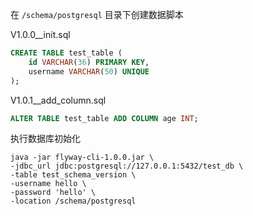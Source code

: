 
在 `/schema/postgresql` 目录下创建数据脚本

V1.0.0__init.sql

```sql
CREATE TABLE test_table (
    id VARCHAR(36) PRIMARY KEY,
    username VARCHAR(50) UNIQUE
);
```

V1.0.1__add_column.sql

```sql
ALTER TABLE test_table ADD COLUMN age INT;
```

执行数据库初始化

```shell
java -jar flyway-cli-1.0.0.jar \
-jdbc_url jdbc:postgresql://127.0.0.1:5432/test_db \
-table test_schema_version \
-username hello \
-password 'hello' \
-location /schema/postgresql
```